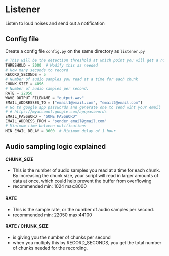 # Listener
Listen to loud noises and send out a notification


## Config file

Create a config file `config.py` on the same directory as `listener.py`

```python
# This will be the detection threshold at which point you will get a notification
THRESHOLD = 2000  # Modify this as needed
# How many seconds to record
RECORD_SECONDS = 5
# Number of audio samples you read at a time for each chunk
CHUNK_SIZE = 4096
# Number of audio samples per second.
RATE = 22050 
WAVE_OUTPUT_FILENAME = "output.wav"
EMAIL_ADDRESSES_TO = ["email1@email.com", "email2@email.com"]
# Go to google app passwords and generate one to send wiht your email 
# # https://myaccount.google.com/apppasswords
EMAIL_PASSWORD = "SOME PASSWORD"
EMAIL_ADDRESS_FROM = "sender_email@gmail.com"
# Minimum time between notifications
MIN_EMAIL_DELAY = 3600  # Minimum delay of 1 hour
```


## Audio sampling logic explained

#### CHUNK_SIZE

- This is the number of audio samples you read at a time for each chunk. By increasing the chunk size, your script will read in larger amounts of data at once, which could help prevent the buffer from overflowing
- recommended min: 1024 max:8000

#### RATE
-  This is the sample rate, or the number of audio samples per second.
-  recommended min: 22050 max:44100 

#### RATE / CHUNK_SIZE 
- is giving you the number of chunks per second
- when you multiply this by RECORD_SECONDS, you get the total number of chunks needed for the recording.